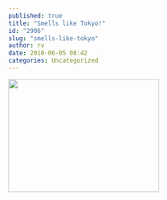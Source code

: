```yaml
---
published: true
title: "Smells like Tokyo!"
id: "2906"
slug: "smells-like-tokyo"
author: rv
date: 2010-06-05 08:42
categories: Uncategorized
---
```

<a href="https://s3.amazonaws.com/cfwblog/uploads/2010/06/ts2b0544.jpg"><img src="https://s3.amazonaws.com/cfwblog/uploads/2010/06/ts2b0544.jpg?w=300" alt="" title="TS2B0544" width="300" height="225" class="alignnone size-medium wp-image-2907" /></a>